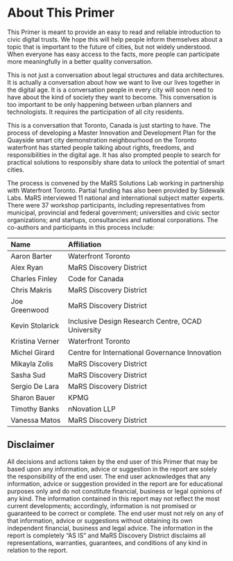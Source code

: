 # About This Primer

This Primer is meant to provide an easy to read and reliable introduction to civic digital trusts. We hope this will help people inform themselves about a topic that is important to the future of cities, but not widely understood. When everyone has easy access to the facts, more people can participate more meaningfully in a better quality conversation. 

This is not just a conversation about legal structures and data architectures. It is actually a conversation about how we want to live our lives together in the digital age. It is a conversation people in every city will soon need to have about the kind of society they want to become. This conversation is too important to be only happening between urban planners and technologists. It requires the participation of all city residents.

This is a conversation that Toronto, Canada is just starting to have. The process of developing a Master Innovation and Development Plan for the Quayside smart city demonstration neighbourhood on the Toronto waterfront has started people talking about rights, freedoms, and responsibilities in the digital age. It has also prompted people to search for practical solutions to responsibly share data to unlock the potential of smart cities. 

The process is convened by the MaRS Solutions Lab working in partnership with Waterfront Toronto. Partial funding has also been provided by Sidewalk Labs. MaRS interviewed 11 national and international subject matter experts. There were 37 workshop participants, including representatives from municipal, provincial and federal government; universities and civic sector organizations; and startups, consultancies and national corporations. The co-authors and participants in this process include:

| Name | Affiliation |
| :--- | :--- |
| Aaron Barter | Waterfront Toronto |
| Alex Ryan | MaRS Discovery District |
| Charles Finley | Code for Canada |
| Chris Makris | MaRS Discovery District |
| Joe Greenwood | MaRS Discovery District |
| Kevin Stolarick | Inclusive Design Research Centre, OCAD University |
| Kristina Verner | Waterfront Toronto |
| Michel Girard | Centre for International Governance Innovation |
| Mikayla Zolis | MaRS Discovery District |
| Sasha Sud | MaRS Discovery District |
| Sergio De Lara | MaRS Discovery District |
| Sharon Bauer | KPMG |
| Timothy Banks | nNovation LLP |
| Vanessa Matos | MaRS Discovery District |

## **Disclaimer**

All decisions and actions taken by the end user of this Primer that may be based upon any information, advice or suggestion in the report are solely the responsibility of the end user. The end user acknowledges that any information, advice or suggestion provided in the report are for educational purposes only and do not constitute financial, business or legal opinions of any kind. The information contained in this report may not reflect the most current developments; accordingly, information is not promised or guaranteed to be correct or complete.  The end user must not rely on any of that information, advice or suggestions without obtaining its own independent financial, business and legal advice. The information in the report is completely “AS IS” and MaRS Discovery District disclaims all representations, warranties, guarantees, and conditions of any kind in relation to the report. 

